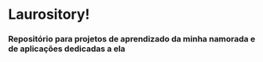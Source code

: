 # Laurository!
### Repositório para projetos de aprendizado da minha namorada e de aplicações dedicadas a ela
